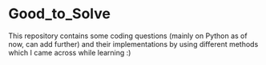# Good_to_Solve

This repository contains some coding questions (mainly on Python as of now, can add further) and their implementations by using different methods which I came across while learning :)
